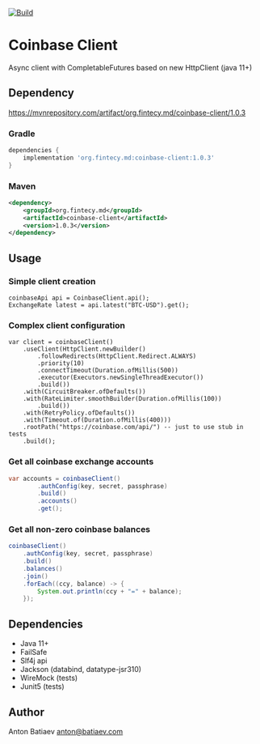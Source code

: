 [![Build](https://github.com/fintecy/coinbase-client/actions/workflows/gradle.yml/badge.svg?branch=main)](https://github.com/fintecy/coinbase-client/actions/workflows/gradle.yml)

# Coinbase Client

Async client with CompletableFutures based on new HttpClient (java 11+)

## Dependency
https://mvnrepository.com/artifact/org.fintecy.md/coinbase-client/1.0.3

### Gradle
```groovy
dependencies {
    implementation 'org.fintecy.md:coinbase-client:1.0.3'
}
```

### Maven
```xml
<dependency>
    <groupId>org.fintecy.md</groupId>
    <artifactId>coinbase-client</artifactId>
    <version>1.0.3</version>
</dependency>
```

## Usage
### Simple client creation
```
coinbaseApi api = CoinbaseClient.api();
ExchangeRate latest = api.latest("BTC-USD").get();
```
### Complex client configuration
```
var client = coinbaseClient()
    .useClient(HttpClient.newBuilder()
        .followRedirects(HttpClient.Redirect.ALWAYS)
        .priority(10)
        .connectTimeout(Duration.ofMillis(500))
        .executor(Executors.newSingleThreadExecutor())
        .build())
    .with(CircuitBreaker.ofDefaults())
    .with(RateLimiter.smoothBuilder(Duration.ofMillis(100))
        .build())
    .with(RetryPolicy.ofDefaults())
    .with(Timeout.of(Duration.ofMillis(400)))
    .rootPath("https://coinbase.com/api/") -- just to use stub in tests
    .build();
```

### Get all coinbase exchange accounts
```java
var accounts = coinbaseClient()
        .authConfig(key, secret, passphrase)
        .build()
        .accounts()
        .get();
```
### Get all non-zero coinbase balances
```java
coinbaseClient()
    .authConfig(key, secret, passphrase)
    .build()
    .balances()
    .join()
    .forEach((ccy, balance) -> {
        System.out.println(ccy + "=" + balance);
    });
```
## Dependencies
- Java 11+
- FailSafe
- Slf4j api
- Jackson (databind, datatype-jsr310)
- WireMock (tests)
- Junit5 (tests)

## Author
Anton Batiaev <anton@batiaev.com>
